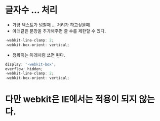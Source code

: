# 글자수 ... 처리

- 가끔 텍스트가 넘칠때 ... 처리가 하고싶을때
- 아래같은 문장을 추가해주면 줄 수를 제한할 수 있다.

```js
-webkit-line-clamp: 2;
-webkit-box-orient: vertical;
```

- 정확히는 아래처럼 쓰면 된다.
```js
display: '-webkit-box';
overflow: hidden;
-webkit-line-clamp: 2;
-webkit-box-orient: vertical;
```


# 다만 webkit은 IE에서는 적용이 되지 않는다.
